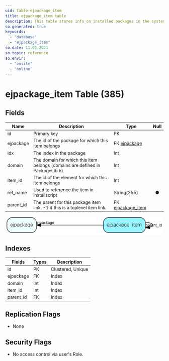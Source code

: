 ```yaml
---
uid: table-ejpackage_item
title: ejpackage_item table
description: This table stores info on installed packages in the system
so.generated: true
keywords:
  - "database"
  - "ejpackage_item"
so.date: 11.02.2021
so.topic: reference
so.envir:
  - "onsite"
  - "online"
---
```


# ejpackage\_item Table (385)

## Fields

| Name | Description | Type | Null |
|------|-------------|------|:----:|
|id|Primary key|PK| |
|ejpackage|The id of the package for which this item belongs|FK [ejpackage](ejpackage.md)| |
|idx|The index in the package|Int| |
|domain|The domain for which this item belongs (domains are defined in PackageLib.h)|Int| |
|item\_id|The id of the element for which this item belongs|Int| |
|ref\_name|Used to reference the item in installscript|String(255)|&#x25CF;|
|parent\_id|The parent for this package item link. -1 if this is a toplevel item link.|FK [ejpackage_item](ejpackage-item.md)| |


![ejpackage_item table relationship diagram](./media/ejpackage_item.png)

## Indexes

| Fields | Types | Description |
|--------|-------|-------------|
|id |PK |Clustered, Unique |
|ejpackage |FK |Index |
|domain |Int |Index |
|item\_id |Int |Index |
|parent\_id |FK |Index |

## Replication Flags

* None

## Security Flags

* No access control via user's Role.

